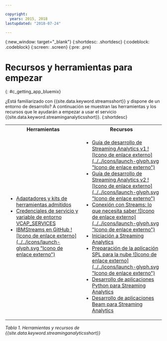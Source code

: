 ```yaml
---

copyright:
  years: 2015, 2018
lastupdated: "2018-07-24"

---
```


<!-- Attribute definitions -->
{:new_window: target="_blank"}
{:shortdesc: .shortdesc}
{:codeblock: .codeblock}
{:screen: .screen}
{:pre: .pre}

# Recursos y herramientas para empezar
{: #c_getting_app_bluemix}


 ¿Está familiarizado con {{site.data.keyword.streamsshort}} y dispone de un entorno de desarrollo? A continuación se muestran las herramientas y los recursos que le ayudarán a empezar a usar el servicio {{site.data.keyword.streaminganalyticsshort}}.
{:shortdesc}

<table summary="Esta tabla proporciona una lista de herramientas y recursos necesarios para desarrollar y desplegar las aplicaciones {{site.data.keyword.streamsshort}}.">
  <tr>
    <th>Herramientas<br></th>
    <th>Recursos<br></th>
  </tr>
  <tr>
    <td>
      <ul>
        <li><a href="/docs/services/StreamingAnalytics/compatible_toolkits.html" target="_blank">Adaptadores y kits de herramientas admitidos</a><br></li>
        <li><a href="/docs/services/StreamingAnalytics/service_plans.html#vcap_services" target="_blank">Credenciales de servicio y variable de entorno VCAP_SERVICES</a><br></li>
        <li><a href="https://github.com/IBMStreams" target="_blank">IBMStreams en
GitHub ![Icono de enlace externo](../../icons/launch-glyph.svg "Icono de enlace externo")</a><br></li>
      </ul>    
    </td>
    <td>
      <ul>
        <li><a href="https://developer.ibm.com/streamsdev/docs/bluemix-streaming-analytics-development-guide/" target="_blank">Guía de desarrollo de Streaming Analytics v1 ![Icono de enlace externo](../../icons/launch-glyph.svg "Icono de enlace externo")</a><br></li>
        <li><a href="https://developer.ibm.com/streamsdev/docs/streaming-analytics-dev-guide/" target="_blank">Guía de desarrollo de Streaming Analytics v2 ![Icono de enlace externo](../../icons/launch-glyph.svg "Icono de enlace externo")</a><br></li>
        <li><a href="https://www.ibm.com/blogs/bluemix/2017/02/connecting-to-streams/" target="_blank">Conexión con Streams: lo que necesita saber ![Icono de enlace externo](../../icons/launch-glyph.svg "Icono de enlace externo")</a><br></li>
        <li><a href="/docs/services/StreamingAnalytics/index.html" target="_blank">Iniciación a Streaming Analytics</a><br></li>
        <li><a href="https://developer.ibm.com/streamsdev/docs/getting-spl-application-ready-cloud" target="_blank">Preparación de la aplicación SPL para la nube ![Icono de enlace externo](../../icons/launch-glyph.svg "Icono de enlace externo")</a><br></li>
        <li><a href="/docs/services/StreamingAnalytics/t_develop_apps_python.html#t_develop_apps_python" target="_blank">Desarrollo de aplicaciones Python para Streaming Analytics</a><br></li>
        <li><a href="/docs/services/StreamingAnalytics/develop_beam_apps.html" target="_blank">Desarrollo de aplicaciones Beam para Streaming Analytics</a><br></li>
      </ul>    
    </td>
  </tr>
</table>

*Tabla 1. Herramientas y recursos de {{site.data.keyword.streaminganalyticsshort}}*
